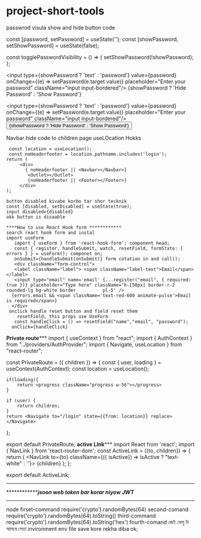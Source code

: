 # project-short-tools
passwrod visula show and hide button code 
 
   const [password, setPassword] = useState(''); const [showPassword, setShowPassword] = useState(false);

const togglePasswordVisibility = () => { setShowPassword(!showPassword); };

<input type={showPassword ? 'text' : 'password'} value={password} onChange={(e) => setPassword(e.target.value)} placeholder="Enter your password" className="input input-bordered"/> {showPassword ? 'Hide Password' : 'Show Password'}

 <input type={showPassword ? 'text' : 'password'} value={password} onChange={(e) => setPassword(e.target.value)} placeholder="Enter your password" 
 className="input input-bordered"/>
 <button onClick={togglePasswordVisibility}>{showPassword ? 'Hide Password' : 'Show Password'}</button>
 
 Navbar hide code to children page useLOcation Hokks
 
     const location = useLocation();
     const noHeaderfooter = location.pathname.includes('login');
    return (
         <div>
           { noHeaderfooter || <Navbar></Navbar>}
            <Outlet></Outlet>
            {noHeaderfooter || <Footer></Footer>}
         </div>
    );
    
    button disabled kivabe korbo tar shor tecknik 
    const [disabled, setDisabled] = useState(true);
    input disabled={disabled}
    okk button is disaable
    
    ****How to use React Hook form ************
    search react hook form and instal 
    import useForm 
       import { useForm } from 'react-hook-form'; component head;
       const { register, handleSubmit, watch, resetField, formState: { errors } } = useForm(); componet on;
       onSubmit={handleSubmit(onSubmit)} form cotation in and call();
       <div className="form-control">
       <label className="label"> <span className="label-text">Email</span></label>
       <input type="email" name='email' {...register("email", { required: true })} placeholder="Type here" className='h-[50px] border-r-2 rounded-lg bg-white border          pl-5' />
      {errors.email && <span className='text-red-600 animate-pulse'>Email is required</span>}
      </div>
     onclick handle reset button and field reset them
        resetField, this props use UseForm
       const handleClick = () => resetField("name","email", "password");
      onClick={handleClick}
******************Private route*********************
import { useContext } from "react";
import { AuthContext } from "../providers/AuthProvider";
import { Navigate, useLocation } from "react-router";


const PrivateRoute = ({ children }) => {
    const { user, loading } = useContext(AuthContext);
    const location = useLocation();

    if(loading){
        return <progress className="progress w-56"></progress>
    }

    if (user) {
        return children;
    }
    return <Navigate to="/login" state={{from: location}} replace></Navigate>
};

export default PrivateRoute;
********************active LInk***********************
import React from 'react';
import { NavLink } from 'react-router-dom';
const ActiveLink = ({to, children}) => {
    return (
    <NavLink
    to={to}
    className={({ isActive}) => isActive ? "text-white" : ''}>
    {children}
    </NavLink>
    );
};

export default ActiveLink;
*************************************************************************
*************************jsoon web token bar korar niyow JWT*************
**************************************************************************
node firset-command
require('crypto').randomBytes(64) second-comand
require('crypto').randomBytes(64).toString() third-command
require('crypto').randomBytes(64).toString('hex') fourth-comand
জেই ভেলু টা আসবে সেতা invironment env file save kore rekha diba ok;


